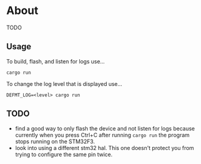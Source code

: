 # About

 TODO

## Usage
To build, flash, and listen for logs use...
``` console
cargo run
```

To change the log level that is displayed use...
``` console
DEFMT_LOG=<level> cargo run
```
## TODO
- find a good way to only flash the device and not listen for logs because
currently when you press Ctrl+C after running `cargo run` the program stops running
on the STM32F3.
- look into using a different stm32 hal. This one doesn't protect you from trying to configure the same pin twice.
